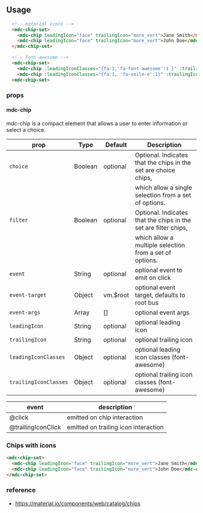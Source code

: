 ## Usage

```html
  <!-- material icons -->
  <mdc-chip-set>
    <mdc-chip leadingIcon="face" trailingIcon="more_vert">Jane Smith</mdc-chip>
    <mdc-chip leadingIcon="face" trailingIcon="more_vert">John Doe</mdc-chip>
  </mdc-chip-set>

  <!-- font-awesome -->
  <mdc-chip-set>
    <mdc-chip :leadingIconClasses="{fa:1,'fa-font-awesome':1 }" :trailingIconClasses="{fa:1,'fa-ellipsis-v':1}">Jane Smith</mdc-chip>
    <mdc-chip :leadingIconClasses="{fa:1, 'fa-smile-o':1}" :trailingIconClasses="{fa:1, 'fa-ellipsis-v':1}">John Doe</mdc-chip>
  <mdc-chip-set>
```

### props

#### mdc-chip

mdc-chip is a compact element that allows a user to enter information or select a choice.

| prop                  | Type    | Default  | Description                                                     |
| --------------------- | ------- | -------- | --------------------------------------------------------------- |
| `choice`              | Boolean | optional | Optional. Indicates that the chips in the set are choice chips, |
|                       |         |          | which allow a single selection from a set of options.           |
| `filter`              | Boolean | optional | Optional. Indicates that the chips in the set are filter chips, |
|                       |         |          | which allow a multiple selection from a set of options.         |
| `event`               | String  | optional | optional event to emit on click                                 |
| `event-target`        | Object  | vm.$root | optional event target, defaults to root bus                     |
| `event-args`          | Array   | []       | optional event args                                             |
| `leadingIcon`         | String  | optional | optional leading icon                                           |
| `trailingIcon`        | String  | optional | optional trailing icon                                          |
| `leadingIconClasses`  | Object  | optional | optional leading icon classes (font-awesome)                    |
| `trailingIconClasses` | Object  | optional | optional trailing icon classes (font-awesome)                   |

| event              | description                          |
| ------------------ | ------------------------------------ |
| @click             | emitted on chip interaction          |
| @trailingIconClick | emitted on trailing icon interaction |

### Chips with icons

```html
<mdc-chip-set>
  <mdc-chip leadingIcon="face" trailingIcon="more_vert">Jane Smith</mdc-chip>
  <mdc-chip leadingIcon="face" trailingIcon="more_vert">John Doe</mdc-chip>
</mdc-chip-set>
```

### reference

* <https://material.io/components/web/catalog/chips>
